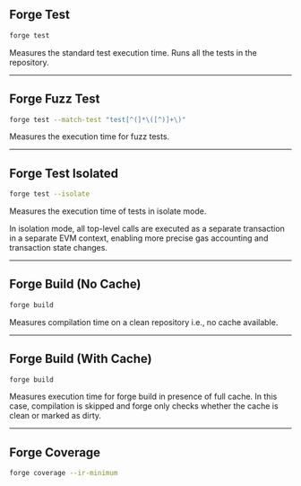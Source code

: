 




## Forge Test
```bash
forge test
````

Measures the standard test execution time. Runs all the tests in the repository.

---

## Forge Fuzz Test

```bash
forge test --match-test "test[^(]*\([^)]+\)"
```

Measures the execution time for fuzz tests.

---

## Forge Test Isolated

```bash
forge test --isolate
```

Measures the execution time of tests in isolate mode.

In isolation mode, all top-level calls are executed as a separate transaction in a separate EVM context, enabling more precise gas accounting and transaction state changes.

---

## Forge Build (No Cache)

```bash
forge build
```

Measures compilation time on a clean repository i.e., no cache available.

---

## Forge Build (With Cache)

```bash
forge build
```

Measures execution time for forge build in presence of full cache. In this case, compilation is skipped and forge only checks whether the cache is clean or marked as dirty.

---

## Forge Coverage

```bash
forge coverage --ir-minimum
```


